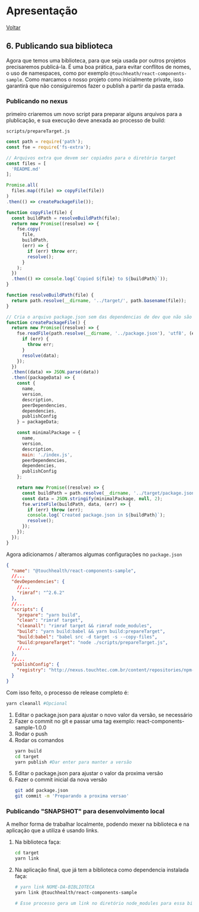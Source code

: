 # Apresentação

[Voltar](ETAPA5.md)

## 6. Publicando sua biblioteca

Agora que temos uma biblioteca, para que seja usada por outros projetos precisaremos publicá-la. É uma boa prática, para evitar conflitos de nomes, o uso de namespaces, como por exemplo `@touchheath/react-components-sample`. Como marcamos o nosso projeto como inicialmente private, isso garantirá que não consiguiremos fazer o publish a partir da pasta errada.

### Publicando no nexus

primeiro criaremos um novo script para preparar alguns arquivos para a plublicação, e sua execução deve anexada ao processo de build:

`scripts/prepareTarget.js`
~~~javascript
const path = require('path');
const fse = require('fs-extra');

// Arquivos extra que devem ser copiados para o diretório target
const files = [
  'README.md'
];

Promise.all(
  files.map((file) => copyFile(file))
)
.then(() => createPackageFile());

function copyFile(file) {
  const buildPath = resolveBuildPath(file);
  return new Promise((resolve) => {
    fse.copy(
      file,
      buildPath,
      (err) => {
        if (err) throw err;
        resolve();
      }
    );
  })
  .then(() => console.log(`Copied ${file} to ${buildPath}`));
}

function resolveBuildPath(file) {
  return path.resolve(__dirname, '../target/', path.basename(file));
}

// Cria o arquivo package.json sem das dependencias de dev que não são mais necessárias
function createPackageFile() {
  return new Promise((resolve) => {
    fse.readFile(path.resolve(__dirname, '../package.json'), 'utf8', (err, data) => {
      if (err) {
        throw err;
      }
      resolve(data);
    });
  })
  .then((data) => JSON.parse(data))
  .then((packageData) => {
    const {
      name,
      version,
      description,
      peerDependencies,
      dependencies,
      publishConfig
    } = packageData;

    const minimalPackage = {
      name,
      version,
      description,
      main: './index.js',
      peerDependencies,
      dependencies,
      publishConfig
    };

    return new Promise((resolve) => {
      const buildPath = path.resolve(__dirname, '../target/package.json');
      const data = JSON.stringify(minimalPackage, null, 2);
      fse.writeFile(buildPath, data, (err) => {
        if (err) throw (err);
        console.log(`Created package.json in ${buildPath}`);
        resolve();
      });
    });
  });
}
~~~

Agora adicionamos / alteramos algumas configurações no `package.json`

~~~json
{
  "name": "@touchhealth/react-components-sample",
  //...
  "devDependencies": {
    //...
    "rimraf": "^2.6.2"
  },
  //...
  "scripts": {
    "prepare": "yarn build",
    "clean": "rimraf target",
    "cleanall": "rimraf target && rimraf node_modules",
    "build": "yarn build:babel && yarn build:prepareTarget",
    "build:babel": "babel src -d target -s --copy-files",
    "build:prepareTarget": "node ./scripts/prepareTarget.js",
    //...
  },
  //...
  "publishConfig": {
    "registry": "http://nexus.touchtec.com.br/content/repositories/npm-internal/"
  }
}
~~~

Com isso feito, o processo de release completo é:

~~~bash
yarn cleanall #Opcional
~~~

1. Editar o package.json para ajustar o novo valor da versão, se necessário
2. Fazer o commit no git e passar uma tag exemplo: react-components-sample-1.0.0
3. Rodar o push
4. Rodar os comandos
    ~~~bash  
    yarn build
    cd target
    yarn publish #Dar enter para manter a versão
    ~~~
5. Editar o package.json para ajustar o valor da proxima versão
6. Fazer o commit inicial da nova versão
    ~~~bash  
    git add package.json
    git commit -m 'Preparando a proxima versao'
    ~~~

### Publicando "SNAPSHOT" para desenvolvimento local

A melhor forma de trabalhar localmente, podendo mexer na biblioteca e na aplicação que a utiliza é usando links.

1. Na biblioteca faça:
    ~~~bash  
    cd target
    yarn link
    ~~~
1. Na aplicação final, que já tem a biblioteca como dependencia instalada faça:
    ~~~bash
    # yarn link NOME-DA-BIBLIOTECA
    yarn link @touchhealth/react-components-sample

    # Esse processo gera um link no diretório node_modules para essa biblioteca.
    ~~~
